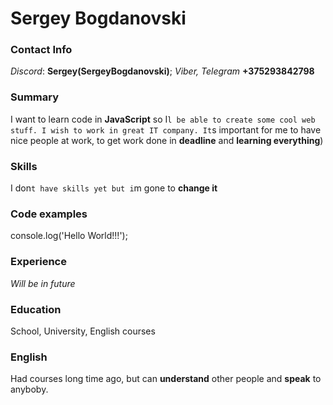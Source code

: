 # Sergey Bogdanovski
### Contact Info
*Discord*: **Sergey(SergeyBogdanovski)**; *Viber, Telegram* **+375293842798**
### Summary  
I want to learn code in **JavaScript** so I`l be able to create some cool web stuff. I wish to work in great IT company. It`s important for me to have nice people at work, to get work done in **deadline** and **learning everything**)
### Skills
I don`t have skills yet but i`m gone to **change it** 
### Code examples
console.log('Hello World!!!');
### Experience
*Will be in future*
### Education
School, University, English courses
### English
Had courses long time ago, but can **understand** other people and **speak** to anyboby. 
